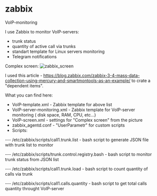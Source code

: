 # zabbix
VoIP-monitoring

I use Zabbix to monitor VoIP-servers:
- trunk status
- quantity of active call via trunks 
- standart template for Linux servers monitoring
- Telegram notifications

Complex screen:
![zabbix_screen](https://user-images.githubusercontent.com/37866374/55942907-26393a80-5c4e-11e9-8713-e23f3c6fcfea.png)

I used this article - https://blog.zabbix.com/zabbix-3-4-mass-data-collection-using-mercury-and-smartmontools-as-an-example/ to crate a "dependent items". 

What you can find here:
- VoIP-template.xml - Zabbix template for above list
- VoIP-server-monitoring.xml - Zabbix template for VoIP-server monitoring ( disk space, RAM, CPU, etc...)
- VoIP-screen.xml - settings for "Complex screen" from the picture
- zabbix_agentd.conf - "UserParametr" for custom scripts
- Scripts:

--- /etc/zabbix/scripts/call1.trunk.list  - bash script to generate JSON file with trunk list to monitor

--- /etc/zabbix/scripts/trunk.control.registry.bash - bash script to monitor trunk status from JSON list

--- /etc/zabbix/scripts/call1.trunk.load - bash script to count quantity of calls via trunk

--- /etc/zabbix/scripts/call1.calls.quantity  - bash script to get total calls quantity throught VoIP-server
